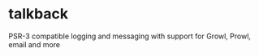 talkback
========

PSR-3 compatible logging and messaging with support for Growl, Prowl, email and more
